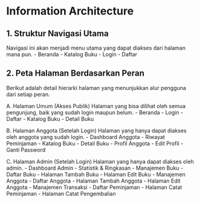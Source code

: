 # Information Architecture

## 1. Struktur Navigasi Utama
Navigasi ini akan menjadi menu utama yang dapat diakses dari halaman mana pun.
    - Beranda
    - Katalog Buku
    - Login
    - Daftar

## 2. Peta Halaman Berdasarkan Peran
Berikut adalah detail hierarki halaman yang menunjukkan alur pengguna dari setiap peran.
    
A. Halaman Umum (Akses Publik)
Halaman yang bisa dilihat oleh semua pengunjung, baik yang sudah login maupun belum.
    - Beranda 
    - Login 
    - Daftar 
    - Katalog Buku
        - Detail Buku

B. Halaman Anggota (Setelah Login)
Halaman yang hanya dapat diakses oleh anggota yang sudah login.
    - Dashboard Anggota
        - Riwayat Peminjaman
    - Katalog Buku
        - Detail Buku
    - Profil Anggota
        - Edit Profil
        - Ganti Password
    
C. Halaman Admin (Setelah Login)
Halaman yang hanya dapat diakses oleh admin.
    -  Dashboard Admin 
        - Statistik & Ringkasan
    - Manajemen Buku
        - Daftar Buku
            - Halaman Tambah Buku
            - Halaman Edit Buku
    - Manajemen Anggota
        - Daftar Anggota
            - Halaman Tambah Anggota
            - Halaman Edit Anggota
    - Manajemen Transaksi
        - Daftar Peminjaman
            - Halaman Catat Peminjaman
            - Halaman Catat Pengembalian 
